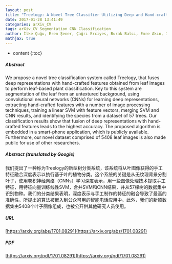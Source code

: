 ```yaml
---
layout: post
title: "Treelogy: A Novel Tree Classifier Utilizing Deep and Hand-crafted Representations"
date: 2017-01-28 13:41:49
categories: arXiv_CV
tags: arXiv_CV Segmentation CNN Classification
author: İlke Çuğu, Eren Şener, Çağrı Erciyes, Burak Balcı, Emre Akın, Itır Önal, Ahmet Oğuz Akyüz
mathjax: true
---
```


* content
{:toc}

##### Abstract
We propose a novel tree classification system called Treelogy, that fuses deep representations with hand-crafted features obtained from leaf images to perform leaf-based plant classification. Key to this system are segmentation of the leaf from an untextured background, using convolutional neural networks (CNNs) for learning deep representations, extracting hand-crafted features with a number of image processing techniques, training a linear SVM with feature vectors, merging SVM and CNN results, and identifying the species from a dataset of 57 trees. Our classification results show that fusion of deep representations with hand-crafted features leads to the highest accuracy. The proposed algorithm is embedded in a smart-phone application, which is publicly available. Furthermore, our novel dataset comprised of 5408 leaf images is also made public for use of other researchers.

##### Abstract (translated by Google)
我们提出了一种称为Treelogy的新型树分类系统，该系统将从叶图像获得的手工特征融合深度表示以执行基于叶的植物分类。这个系统的关键是从无纹理背景分割叶子，使用卷积神经网络（CNNs）学习深度表示，用一些图像处理技术提取手工特征，用特征向量训练线性SVM，合并SVM和CNN结果，并从57棵树的数据集中识别物种。我们的分类结果表明，深度表示与手工制作的特征的融合导致了最高的准确性。所提出的算法被嵌入到公众可用的智能电话应用中。此外，我们的新颖数据集由5408个叶子图像组成，也被公开供其他研究人员使用。

##### URL
[https://arxiv.org/abs/1701.08291](https://arxiv.org/abs/1701.08291)

##### PDF
[https://arxiv.org/pdf/1701.08291](https://arxiv.org/pdf/1701.08291)

